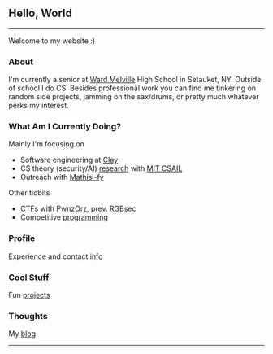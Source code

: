 ## Hello, World

---

Welcome to my website :)

### About

I'm currently a senior at [Ward Melville](http://www.threevillagecsd.org/schools/ward_melville_high_school) High School in Setauket, NY. Outside of school I do CS. Besides professional work you can find me tinkering on random side projects, jamming on the sax/drums, or pretty much whatever perks my interest.

### What Am I Currently Doing?
Mainly I'm focusing on
- Software engineering at [Clay](https://www.clay.run/)
- CS theory (security/AI) [research](https://www.hydrasec.ml/) with [MIT CSAIL](https://www.csail.mit.edu/)
- Outreach with [Mathisi-fy](https://mathisify.org/)

Other tidbits
- CTFs with [PwnzOrz](https://ctftime.org/team/120438), prev. [RGBsec](https://rgbsec.org/)
- Competitive [programming](https://github.com/WilliamHYZhang/Competitive-Programming)

### Profile

Experience and contact [info](/profile)

### Cool Stuff

Fun [projects](/projects)

### Thoughts

My [blog](/blog)

---
